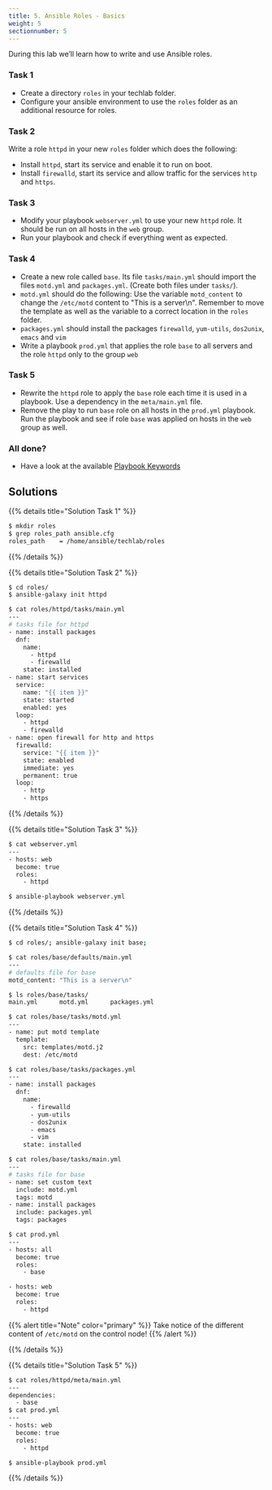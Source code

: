 ```yaml
---
title: 5. Ansible Roles - Basics
weight: 5
sectionnumber: 5
---
```


During this lab we’ll learn how to write and use Ansible roles.

### Task 1

* Create a directory `roles` in your techlab folder.
* Configure your ansible environment to use the `roles` folder as an additional resource for roles.

### Task 2

Write a role `httpd` in your new `roles` folder which does the
following:

* Install `httpd`, start its service and enable it to run on boot.
* Install `firewalld`, start its service and allow traffic for the services `http` and `https`.

### Task 3

* Modify your playbook `webserver.yml` to use your new `httpd` role. It should be run on all hosts in the `web` group.
* Run your playbook and check if everything went as expected.

### Task 4

* Create a new role called `base`. Its file `tasks/main.yml` should import the files `motd.yml` and `packages.yml`. (Create both files under `tasks/`).
* `motd.yml` should do the following: Use the variable `motd_content` to change the `/etc/motd` content to "This is a server\\n". Remember to move the template as well as the variable to a correct location in the `roles` folder.
* `packages.yml` should install the packages `firewalld`, `yum-utils`, `dos2unix`, `emacs` and `vim`
* Write a playbook `prod.yml` that applies the role `base` to all servers and the role `httpd` only to the group `web`

### Task 5

* Rewrite the `httpd` role to apply the `base` role each time it is used in a playbook. Use a dependency in the `meta/main.yml` file.
* Remove the play to run `base` role on all hosts in the `prod.yml` playbook. Run the playbook and see if role `base` was applied on hosts in the `web` group as well.

### All done?

* Have a look at the available [Playbook Keywords](https://docs.ansible.com/ansible/latest/reference_appendices/playbooks_keywords.html)

## Solutions

{{% details title="Solution Task 1" %}}
```bash
$ mkdir roles
$ grep roles_path ansible.cfg
roles_path    = /home/ansible/techlab/roles
```
{{% /details %}}

{{% details title="Solution Task 2" %}}
```bash
$ cd roles/
$ ansible-galaxy init httpd

$ cat roles/httpd/tasks/main.yml
---
# tasks file for httpd
- name: install packages
  dnf:
    name:
      - httpd
      - firewalld
    state: installed
- name: start services
  service:
    name: "{{ item }}"
    state: started
    enabled: yes
  loop:
    - httpd
    - firewalld
- name: open firewall for http and https
  firewalld:
    service: "{{ item }}"
    state: enabled
    immediate: yes
    permanent: true
  loop:
    - http
    - https
```
{{% /details %}}

{{% details title="Solution Task 3" %}}
```bash
$ cat webserver.yml
---
- hosts: web
  become: true
  roles:
    - httpd

$ ansible-playbook webserver.yml
```
{{% /details %}}

{{% details title="Solution Task 4" %}}
```bash
$ cd roles/; ansible-galaxy init base;

$ cat roles/base/defaults/main.yml
---
# defaults file for base
motd_content: "This is a server\n"

$ ls roles/base/tasks/
main.yml      motd.yml      packages.yml

$ cat roles/base/tasks/motd.yml
---
- name: put motd template
  template:
    src: templates/motd.j2
    dest: /etc/motd

$ cat roles/base/tasks/packages.yml
---
- name: install packages
  dnf:
    name:
      - firewalld
      - yum-utils
      - dos2unix
      - emacs
      - vim
    state: installed

$ cat roles/base/tasks/main.yml
---
# tasks file for base
- name: set custom text
  include: motd.yml
  tags: motd
- name: install packages
  include: packages.yml
  tags: packages

$ cat prod.yml
---
- hosts: all
  become: true
  roles:
    - base

- hosts: web
  become: true
  roles:
    - httpd
```

{{% alert title="Note" color="primary" %}}
Take notice of the different content of `/etc/motd` on the control node!
{{% /alert %}}

{{% /details %}}

{{% details title="Solution Task 5" %}}

```bash
$ cat roles/httpd/meta/main.yml
---
dependencies:
  - base
$ cat prod.yml
---
- hosts: web
  become: true
  roles:
    - httpd

$ ansible-playbook prod.yml
```

{{% /details %}}
